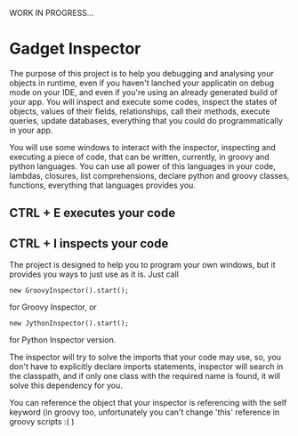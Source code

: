 WORK IN PROGRESS...

Gadget Inspector
====

The purpose of this project is to help you debugging and analysing your objects in runtime, even if you haven't lanched your applicatin on debug mode on your IDE, and even if you're using an already generated build of your app.
You will inspect and execute some codes, inspect the states of objects, values of their fields, relationships, call their methods, execute queries, update databases, everything that you could do programmatically in your app.

You will use some windows to interact with the inspector, inspecting and executing a piece of code, that can be written, currently, in groovy and python languages. You can use all power of this languages in your code, lambdas, closures, list comprehensions, declare python and groovy classes, functions, everything that languages provides you.

CTRL + E executes your code
----
CTRL + I inspects your code
----

The project is designed to help you to program your own windows, but it provides you ways to just use as it is.
Just call

```
new GroovyInspector().start();
```
for Groovy Inspector, or

```
new JythonInspector().start();
```

for Python Inspector version.

The inspector will try to solve the imports that your code may use, so, you don't have to explicitly declare imports statements, inspector will search in the classpath, and if only one class with the required name is found, it will solve this dependency for you.

You can reference the object that your inspector is referencing with the self keyword (in groovy too, unfortunately you can't change 'this' reference in groovy scripts :( )
